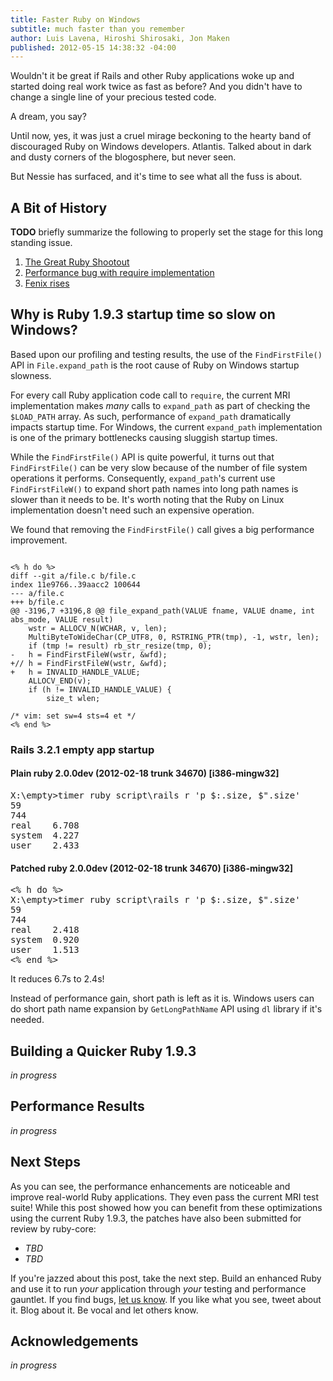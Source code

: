 ```yaml
---
title: Faster Ruby on Windows
subtitle: much faster than you remember
author: Luis Lavena, Hiroshi Shirosaki, Jon Maken
published: 2012-05-15 14:38:32 -04:00
---
```


Wouldn't it be great if Rails and other Ruby applications woke up and started
doing real work twice as fast as before? And you didn't have to change a single
line of your precious tested code.

A dream, you say?

Until now, yes, it was just a cruel mirage beckoning to the hearty band of
discouraged Ruby on Windows developers. Atlantis. Talked about in dark and
dusty corners of the blogosphere, but never seen.

But Nessie has surfaced, and it's time to see what all the fuss is about.

## A Bit of History

**TODO** briefly summarize the following to properly set the stage for this
long standing issue.

1. [The Great Ruby Shootout](http://programmingzen.com/2010/07/19/the-great-ruby-shootout-july-2010/)
2. [Performance bug with require implementation](http://bugs.ruby-lang.org/issues/3924)
3. [Fenix rises](http://blog.mmediasys.com/2011/11/26/rubyconf-argentina-and-fenix/)

## Why is Ruby 1.9.3 startup time so slow on Windows?

Based upon our profiling and testing results, the use of the `FindFirstFile()`
API in `File.expand_path` is the root cause of Ruby on Windows startup slowness.

For every call Ruby application code call to `require`, the current MRI implementation
makes _many_ calls to `expand_path` as part of checking the `$LOAD_PATH` array. As
such, performance of `expand_path` dramatically impacts startup time. For Windows,
the current `expand_path` implementation is one of the primary bottlenecks causing
sluggish startup times.

While the `FindFirstFile()` API is quite powerful, it turns out that `FindFirstFile()`
can be very slow because of the number of file system operations it performs.
Consequently, `expand_path`'s current use `FindFirstFileW()` to expand short path
names into long path names is slower than it needs to be. It's worth noting that
the Ruby on Linux implementation doesn't need such an expensive operation.

We found that removing the `FindFirstFile()` call gives a big performance improvement.

<pre><code class='language-diff'>
<% h do %>
diff --git a/file.c b/file.c
index 11e9766..39aacc2 100644
--- a/file.c
+++ b/file.c
@@ -3196,7 +3196,8 @@ file_expand_path(VALUE fname, VALUE dname, int abs_mode, VALUE result)
    wstr = ALLOCV_N(WCHAR, v, len);
    MultiByteToWideChar(CP_UTF8, 0, RSTRING_PTR(tmp), -1, wstr, len);
    if (tmp != result) rb_str_resize(tmp, 0);
-   h = FindFirstFileW(wstr, &wfd);
+//	h = FindFirstFileW(wstr, &wfd);
+   h = INVALID_HANDLE_VALUE;
    ALLOCV_END(v);
    if (h != INVALID_HANDLE_VALUE) {
        size_t wlen;

/* vim: set sw=4 sts=4 et */
<% end %>
</code></pre>


### Rails 3.2.1 empty app startup

#### Plain ruby 2.0.0dev (2012-02-18 trunk 34670) [i386-mingw32]
<pre class="shell">
X:\empty>timer ruby script\rails r 'p $:.size, $".size'
59
744
real    6.708
system  4.227
user    2.433
</pre>


#### Patched ruby 2.0.0dev (2012-02-18 trunk 34670) [i386-mingw32]
<pre class="shell">
<% h do %>
X:\empty>timer ruby script\rails r 'p $:.size, $".size'
59
744
real    2.418
system  0.920
user    1.513
<% end %>
</pre>

It reduces 6.7s to 2.4s!

Instead of performance gain, short path is left as it is. Windows users can do
short path name expansion by `GetLongPathName` API using `dl` library if it's needed.

## Building a Quicker Ruby 1.9.3

_in progress_

## Performance Results

_in progress_

## Next Steps

As you can see, the performance enhancements are noticeable and improve real-world
Ruby applications. They even pass the current MRI test suite! While this post showed
how you can benefit from these optimizations using the current Ruby 1.9.3, the patches
have also been submitted for review by ruby-core:

  * _TBD_
  * _TBD_

If you're jazzed about this post, take the next step. Build an enhanced Ruby and
use it to run _your_ application through _your_ testing and performance gauntlet.
If you find bugs, [let us know](http://groups.google.com/group/thecodeshop). If
you like what you see, tweet about it. Blog about it. Be vocal and let others know.

## Acknowledgements

_in progress_
